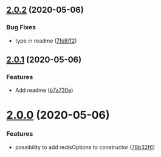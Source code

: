 ## [2.0.2](https://github.com/RedPillGroup/quidol-redis-cache/compare/v2.0.1...v2.0.2) (2020-05-06)


### Bug Fixes

* type in readme ([7fd8ff2](https://github.com/RedPillGroup/quidol-redis-cache/commit/7fd8ff27daf7e745c909fdc92731abfd2112501a))



## [2.0.1](https://github.com/RedPillGroup/quidol-redis-cache/compare/v2.0.0...v2.0.1) (2020-05-06)


### Features

* Add readme ([b7a730e](https://github.com/RedPillGroup/quidol-redis-cache/commit/b7a730ed5ac4a25f54e732e595f14f087f6760cf))



# [2.0.0](https://github.com/RedPillGroup/quidol-redis-cache/compare/78b32f66ad31da8f1d8036728d6eed00014c5e53...v2.0.0) (2020-05-06)


### Features

* possibility to add redisOptions to constructor ([78b32f6](https://github.com/RedPillGroup/quidol-redis-cache/commit/78b32f66ad31da8f1d8036728d6eed00014c5e53))



